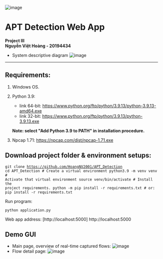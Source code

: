 ![image](https://github.com/HoangNV2001/Real-time-IDS/assets/72451372/e025eb3a-d4f8-4c28-97f5-85cbca87aa98)
# APT Detection Web App
<b>Project III</b><br>
<b>Nguyễn Việt Hoàng - 20194434</b>
* System descriptive diagram
![image](https://github.com/HoangNV2001/Real-time-IDS/assets/72451372/78e0b74c-9db6-4bf5-8591-6d7aa8247b22)

<hr>

## Requirements:
1. Windows OS.

2. Python 3.9:
    * link 64-bit: https://www.python.org/ftp/python/3.9.13/python-3.9.13-amd64.exe 
    * link 32-bit: https://www.python.org/ftp/python/3.9.13/python-3.9.13.exe

     <b> Note: select "Add Python 3.9 to PATH" in installation procedure.</b>

3. Npcap 1.71:
    https://npcap.com/dist/npcap-1.71.exe

## Download project folder & environment setups:
<code>git clone https://github.com/HoangNV2001/APT_Detection
    cd APT_Detection
    # Create a virtual environment
    python3.9 -m venv venv
    # Activate that virtual environment
    source venv/bin/activate
    # Install the project requirements.
    python -m pip install -r requirements.txt
    # or: pip install -r requirements.txt</code>

Run program:

<code>python application.py</code>

Web app address: [http://localhost:5000] http://localhost:5000

## Demo GUI
* Main page, overview of real-time captured flows:
![image](https://github.com/HoangNV2001/Real-time-IDS/assets/72451372/90b42a1a-e2cb-4445-8036-4504e9c7c4ba)
* Flow detail page:
![image](https://github.com/HoangNV2001/Real-time-IDS/assets/72451372/c6ce1c6b-a006-461e-8872-d889abd69d0d)

